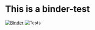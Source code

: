 # This is a binder-test

[![Binder](https://mybinder.org/badge_logo.svg)](https://mybinder.org/v2/gh/afuetterer/binder-test/HEAD)
![Tests](https://github.com/afuetterer/binder-test2/actions/workflows/workflow.yml/badge.svg)